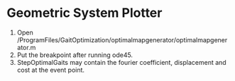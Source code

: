 # Geometric System Plotter

1. Open /ProgramFiles/GaitOptimization/optimalmapgenerator/optimalmapgenerator.m
2. Put the breakpoint after running ode45.
3. StepOptimalGaits may contain the fourier coefficient, displacement and cost at the event point.
